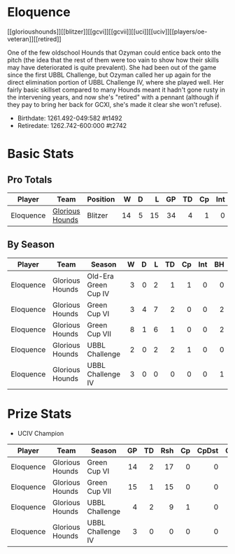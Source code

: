 # Eloquence

[[glorioushounds]][[blitzer]][[gcvi]][[gcvii]][[uci]][[uciv]][[players/oe-veteran]][[retired]]

One of the few oldschool Hounds that Ozyman could entice back onto the pitch (the idea that the rest of them were too vain to show how their skills may have deteriorated is quite prevalent). She had been out of the game since the first UBBL Challenge, but Ozyman called her up again for the direct elimination portion of UBBL Challenge IV, where she played well. Her fairly basic skillset compared to many Hounds meant it hadn't gone rusty in the intervening years, and now she's "retired" with a pennant (although if they pay to bring her back for GCXI, she's made it clear she won't refuse).

* Birthdate: 1261.492-049:582 #t1492 
* Retiredate: 1262.742-600:000 #t2742 

# Basic Stats

## Pro Totals

| Player           | Team        | Position      | W | D | L | GP | TD | Cp | Int | BH | SI | Ki | MVP | SPP |
|------------------|-------------|---------------|--:|--:|--:|---:|---:|---:|----:|---:|---:|---:|----:|----:|
| Eloquence | [Glorious Hounds](../teams/glorioushounds) | Blitzer  |   14 |    5 |   15 |   34 |    4 |    1 |    0 |    4 |    1 |    0 |    1 |   28 |

## By Season

| Player | Team         | Season          | W | D | L | TD | Cp | Int | BH | SI | Ki | MVP | SPP |
|--------|--------------|-----------------|--:|--:|--:|---:|---:|----:|---:|---:|---:|----:|----:|
| Eloquence | Glorious Hounds | Old-Era Green Cup IV |    3 |    0 |    2 |    1 |    1 |    0 |    0 |    0 |    0 |    0 |    4 |
| Eloquence | Glorious Hounds | Green Cup VI      |    3 |    4 |    7 |    2 |    0 |    0 |    2 |    1 |    0 |    1 |   17 |
| Eloquence | Glorious Hounds | Green Cup VII     |    8 |    1 |    6 |    1 |    0 |    0 |    2 |    0 |    0 |    0 |    7 |
| Eloquence | Glorious Hounds | UBBL Challenge    |    2 |    0 |    2 |    2 |    1 |    0 |    0 |    0 |    0 |    0 |    7 |
| Eloquence | Glorious Hounds | UBBL Challenge IV |    3 |    0 |    0 |    0 |    0 |    0 |    1 |    0 |    0 |    0 |    2 |

# Prize Stats

* UCIV Champion

| Player | Team         | Season          | GP | TD | Rsh | Cp | CpDst | Ctch | Int | Cas | Blk | Sck | MVP | SPP |
|--------|--------------|-----------------|---:|---:|----:|---:|------:|-----:|----:|----:|----:|----:|----:|----:|
| Eloquence | Glorious Hounds | Green Cup VI      | 14 |    2 |   17 |    0 |     0 |    3 |    0 |    3 |   59 |    2 |    1 |   17 |
| Eloquence | Glorious Hounds | Green Cup VII     | 15 |    1 |   15 |    0 |     0 |    2 |    0 |    2 |   45 |    0 |    0 |    7 |
| Eloquence | Glorious Hounds | UBBL Challenge    |  4 |    2 |    9 |    1 |     0 |    3 |    0 |    0 |   12 |    0 |    0 |    7 |
| Eloquence | Glorious Hounds | UBBL Challenge IV |  3 |    0 |    0 |    0 |     0 |    0 |    0 |    1 |   11 |    0 |    0 |    2 |